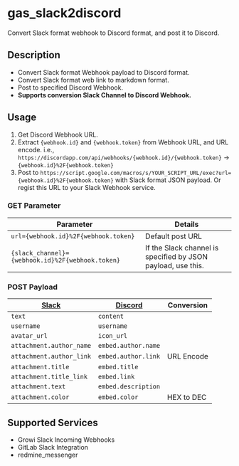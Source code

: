 # gas_slack2discord
Convert Slack format webhook to Discord format, and post it to Discord.

## Description
* Convert Slack format Webhook payload to Discord format.
* Convert Slack format web link to markdown format.
* Post to specified Discord Webhook.
* **Supports conversion Slack Channel to Discord Webhook.**

## Usage
1. Get Discord Webhook URL.
2. Extract `{webhook.id}` and `{webhook.token}` from Webhook URL, and URL encode.
   i.e., `https://discordapp.com/api/webhooks/{webhook.id}/{webhook.token}` -> `{webhook.id}%2F{webhook.token}`
3. Post to `https://script.google.com/macros/s/YOUR_SCRIPT_URL/exec?url={webhook.id}%2F{webhook.token}` with Slack format JSON payload. Or regist this URL to your Slack Webhook service.

### GET Parameter
| Parameter                                        | Details                                                          |
| ------------------------------------------------ | ---------------------------------------------------------------- |
| `url={webhook.id}%2F{webhook.token}`             | Default post URL                                                 |
| `{slack_channel}={webhook.id}%2F{webhook.token}` | If the Slack channel is specified by JSON payload, use this. |

### POST Payload
| [Slack](https://bit.ly/2tXEJKV) | [Discord](https://bit.ly/2HDkBHW) | Conversion |
| ------------------------------- | --------------------------------- | ---------- |
| `text`                          | `content`                         |            |
| `username`                      | `username`                        |            |
| `avatar_url`                    | `icon_url`                        |            |
| `attachment.author_name`        | `embed.author.name`               |            |
| `attachment.author_link`        | `embed.author.link`               | URL Encode |
| `attachment.title`              | `embed.title`                     |            |
| `attachment.title_link`         | `embed.link`                      |            |
| `attachment.text`               | `embed.description`               |            |
| `attachment.color`              | `embed.color`                     | HEX to DEC |

## Supported Services
* Growi Slack Incoming Webhooks
* GitLab Slack Integration
* redmine_messenger